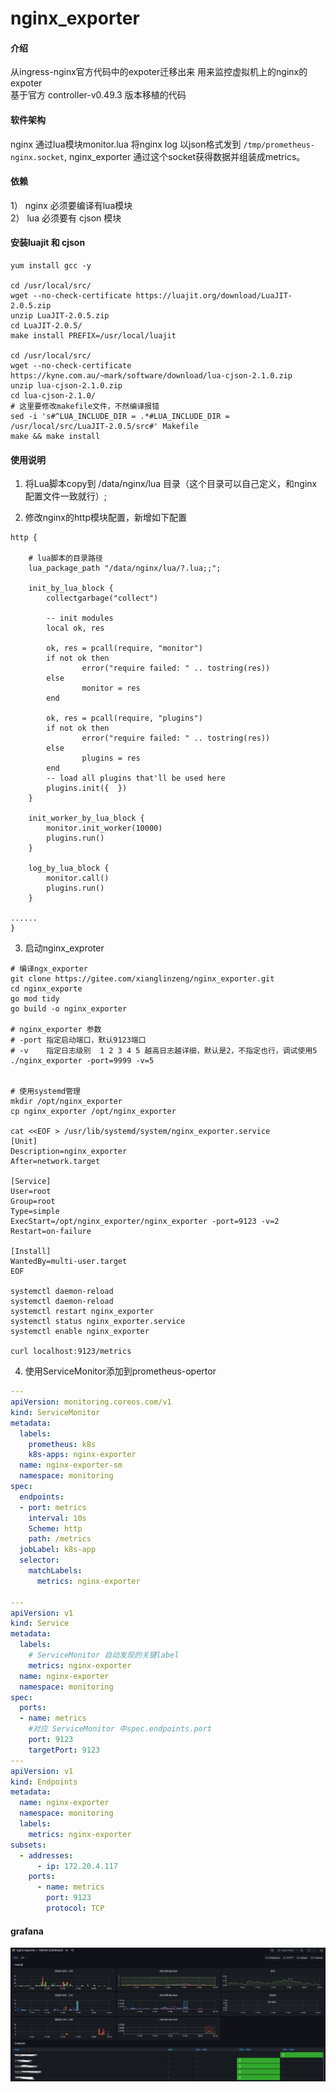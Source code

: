 # nginx_exporter

#### 介绍
从ingress-nginx官方代码中的expoter迁移出来 用来监控虚拟机上的nginx的expoter    
基于官方  controller-v0.49.3 版本移植的代码

#### 软件架构
nginx 通过lua模块monitor.lua 将nginx log 以json格式发到 `/tmp/prometheus-nginx.socket`, nginx_exporter 通过这个socket获得数据并组装成metrics。 


#### 依赖
1） nginx 必须要编译有lua模块     
2） lua 必须要有 cjson 模块


#### 安装luajit 和 cjson
```shell
yum install gcc -y

cd /usr/local/src/
wget --no-check-certificate https://luajit.org/download/LuaJIT-2.0.5.zip 
unzip LuaJIT-2.0.5.zip
cd LuaJIT-2.0.5/
make install PREFIX=/usr/local/luajit 

cd /usr/local/src/
wget --no-check-certificate https://kyne.com.au/~mark/software/download/lua-cjson-2.1.0.zip
unzip lua-cjson-2.1.0.zip 
cd lua-cjson-2.1.0/
# 这里要修改makefile文件，不然编译报错
sed -i 's#^LUA_INCLUDE_DIR = .*#LUA_INCLUDE_DIR =   /usr/local/src/LuaJIT-2.0.5/src#' Makefile
make && make install 
```



#### 使用说明

1.  将Lua脚本copy到 /data/nginx/lua 目录（这个目录可以自己定义，和nginx配置文件一致就行）;

2.  修改nginx的http模块配置，新增如下配置
```nginx
http {

    # lua脚本的目录路径
    lua_package_path "/data/nginx/lua/?.lua;;";

    init_by_lua_block {
        collectgarbage("collect")

        -- init modules
        local ok, res

        ok, res = pcall(require, "monitor")
        if not ok then
                error("require failed: " .. tostring(res))
        else
                monitor = res
        end

        ok, res = pcall(require, "plugins")
        if not ok then
                error("require failed: " .. tostring(res))
        else
                plugins = res
        end
        -- load all plugins that'll be used here
        plugins.init({  })
    }

    init_worker_by_lua_block {
        monitor.init_worker(10000)
        plugins.run()
    }

    log_by_lua_block {
        monitor.call()
        plugins.run()
    }
    
......
}

```

3.  启动nginx_exproter
```shell
# 编译ngx_exporter
git clone https://gitee.com/xianglinzeng/nginx_exporter.git
cd nginx_exporte
go mod tidy
go build -o nginx_exporter

# nginx_exporter 参数
# -port 指定启动端口，默认9123端口
# -v    指定日志级别  1 2 3 4 5 越高日志越详细，默认是2，不指定也行，调试使用5
./nginx_exporter -port=9999 -v=5


# 使用systemd管理
mkdir /opt/nginx_exporter
cp nginx_exporter /opt/nginx_exporter

cat <<EOF > /usr/lib/systemd/system/nginx_exporter.service
[Unit]
Description=nginx_exporter
After=network.target

[Service]
User=root
Group=root
Type=simple
ExecStart=/opt/nginx_exporter/nginx_exporter -port=9123 -v=2
Restart=on-failure

[Install]
WantedBy=multi-user.target
EOF

systemctl daemon-reload
systemctl daemon-reload
systemctl restart nginx_exporter
systemctl status nginx_exporter.service
systemctl enable nginx_exporter

curl localhost:9123/metrics
```


4.  使用ServiceMonitor添加到prometheus-opertor
```yaml
---
apiVersion: monitoring.coreos.com/v1
kind: ServiceMonitor
metadata:
  labels:
    prometheus: k8s
    k8s-apps: nginx-exporter
  name: nginx-exporter-sm
  namespace: monitoring
spec:
  endpoints:
  - port: metrics
    interval: 10s
    Scheme: http
    path: /metrics
  jobLabel: k8s-app
  selector:
    matchLabels:
      metrics: nginx-exporter

---
apiVersion: v1
kind: Service
metadata:
  labels:
    # ServiceMonitor 自动发现的关键label
    metrics: nginx-exporter
  name: nginx-exporter
  namespace: monitoring
spec:
  ports:
  - name: metrics
    #对应 ServiceMonitor 中spec.endpoints.port
    port: 9123
    targetPort: 9123
---
apiVersion: v1
kind: Endpoints
metadata:
  name: nginx-exporter
  namespace: monitoring
  labels:
    metrics: nginx-exporter
subsets:
  - addresses:
      - ip: 172.20.4.117
    ports:
      - name: metrics
        port: 9123
        protocol: TCP 
```






#### grafana 
![输入图片说明](picture/image.png)



